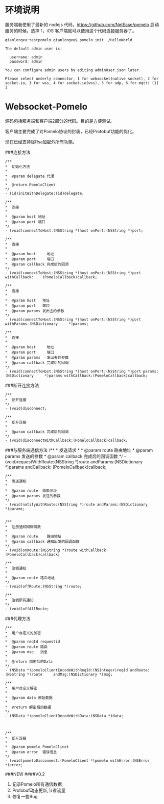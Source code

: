 # 环境说明
服务端我使用了最新的 nodejs 代码，https://github.com/NetEase/pomelo
启动服务的时候，选择 1，iOS 客户端就可以使用这个代码连接服务器了。

```
qianlongxu:testpomelo qianlongxu$ pomelo init ./HelloWorld

The default admin user is: 

  username: admin
  password: admin

You can configure admin users by editing adminUser.json later.
 
Please select underly connector, 1 for websocket(native socket), 2 for socket.io, 3 for wss, 4 for socket.io(wss), 5 for udp, 6 for mqtt: [1]
1
```


Websocket-Pomelo
================

源码包括服务端和客户端2部分的代码。目的是方便测试。

客户端主要完成了对Pomelo协议的封装，已经Protobuf功能的优化。

现在已经支持除Rsa加密外所有功能。

###连接方法

	/**
 	*  初始化方法
 	*
 	*  @param delegate 代理
 	*
 	*  @return PomeloClient
 	*/
	- (id)initWithDelegate:(id)delegate;

	/**
 	*  连接
 	*
 	*  @param host 地址
 	*  @param port 端口
 	*/
	- (void)connectToHost:(NSString *)host onPort:(NSString *)port;

	/**
 	*  连接
 	*
 	*  @param host     地址
 	*  @param port     端口
 	*  @param callback 完成后的回调
 	*/
	- (void)connectToHost:(NSString *)host onPort:(NSString *)port withCallback:	(PomeloCallback)callback;

	/**
	*  连接
 	*
	*  @param host   地址
 	*  @param port   端口
 	*  @param params 发出去的参数
 	*/
	- (void)connectToHost:(NSString *)host onPort:(NSString *)port withParams:(NSDictionary 	*)params;

	/**
 	*  连接
 	*
 	*  @param host     地址
 	*  @param port     端口
 	*  @param params   发出去的参数
 	*  @param callback 完成后的回调
 	*/
	- (void)connectToHost:(NSString *)host onPort:(NSString *)port params:(NSDictionary 	*)params withCallback:(PomeloCallback)callback;

###断开连接方法

	/**
 	*  断开连接
 	*/
	- (void)disconnect;

	/**
 	*  断开连接
 	*
	*  @param callback 完成后的回调
 	*/
	- (void)disconnectWithCallback:(PomeloCallback)callback;


###与服务端通信方法
	/**
 	*  发送请求
 	*
 	*  @param route    路由地址
 	*  @param params   发送的参数
 	*  @param callback 完成后的回调函数
 	*/
	- (void)requestWithRoute:(NSString *)route andParams:(NSDictionary *)params andCallback:	(PomeloCallback)callback;


	/**
 	*  发送通知
 	*
 	*  @param route  路由地址
 	*  @param params 发送的参数
 	*/
	- (void)notifyWithRoute:(NSString *)route andParams:(NSDictionary *)params;


	/**
 	*  注册通知回调函数
 	*
 	*  @param route    路由地址
 	*  @param callback 通知出发的回调函数
 	*/
	- (void)onRoute:(NSString *)route withCallback:(PomeloCallback)callback;

	/**	
 	*  注销通知
 	*
 	*  @param route 路由地址
 	*/
	- (void)offRoute:(NSString *)route;

	/**
 	*  注销所有通知
 	*/
	- (void)offAllRoute;



###代理方法

	/**
 	*  用户自定义的加密
 	*
	*  @param reqId requestid
 	*  @param route 路由
 	*  @param msg   消息
 	*
 	*  @return 加密后的Data
 	*/
	- (NSData *)pomeloClientEncodeWithReqId:(NSInteger)reqId andRoute:(NSString *)route 	andMsg:(NSDictionary *)msg;
	
	/**
 	*  用户自定义解密
 	*
 	*  @param data 原始数据
 	*
 	*  @return 解密后的数据
 	*/
	- (NSData *)pomeloClientDecodeWithData:(NSData *)data;



	/**
 	*  断开连接
 	*
 	*  @param pomelo PomeloClinet
 	*  @param error  错误信息
 	*/
	- (void)pomeloDisconnect:(PomeloClient *)pomelo withError:(NSError *)error;
	
	
###NEW
####V0.2

1. 记录Pomelo所有通信数据
2. Protobuf动态更新,节省流量
3. 修复一些Bug



